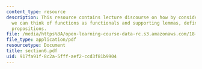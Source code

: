 ```yaml
---
content_type: resource
description: This resource contains lecture discourse on how by considering dual spaces,
  we can think of functions as functionals and supporting lemmas, definitions and
  propositions.
file: /media/https%3A/open-learning-course-data-rc.s3.amazonaws.com/18-155-differential-analysis-fall-2004/917fa91f8c2a5fffaef2ccd3f81b9904_section6.pdf
file_type: application/pdf
resourcetype: Document
title: section6.pdf
uid: 917fa91f-8c2a-5fff-aef2-ccd3f81b9904
---
```

